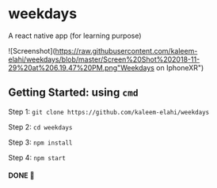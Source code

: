 # weekdays
A react native app (for learning purpose)

![Screenshot](https://raw.githubusercontent.com/kaleem-elahi/weekdays/blob/master/Screen%20Shot%202018-11-29%20at%206.19.47%20PM.png"Weekdays on IphoneXR")


## Getting Started: using `cmd`

Step 1: `git clone https://github.com/kaleem-elahi/weekdays`

Step 2: `cd weekdays`

Step 3: `npm install`

Step 4: `npm start`

####  DONE 👏
